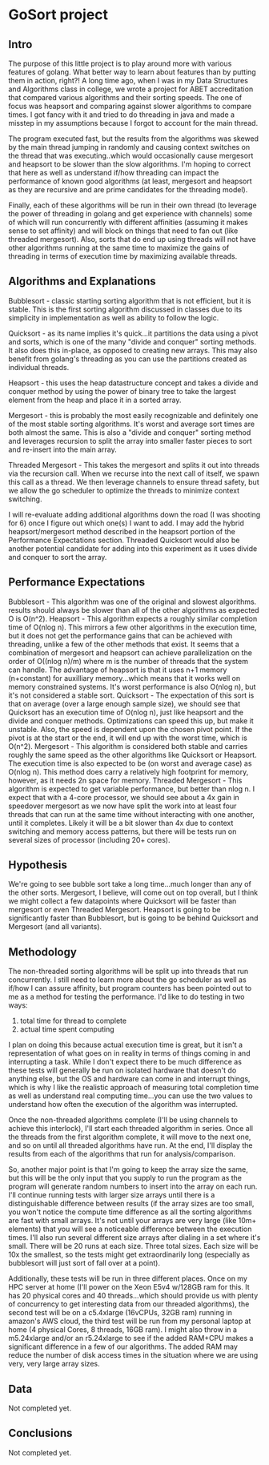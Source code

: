 # GoSort project 

## Intro 

The purpose of this little project is to play around more with various features of golang. What better way to learn about features than by putting them in action, right?! 
A long time ago, when I was in my Data Structures and Algorithms class in college, we wrote a project for ABET accreditation that compared various algorithms and their sorting speeds. The one of focus was heapsort and comparing against slower algorithms to compare times. I got fancy with it and tried to do threading in java and made a misstep in my assumptions because I forgot to account for the main thread. 

The program executed fast, but the results from the algorithms was skewed by the main thread jumping in randomly and causing context switches on the thread that was executing..which would occasionally cause mergesort and heapsort to be slower than the slow algorithms. I'm hoping to correct that here as well as understand if/how threading can impact the performance of known good algorithms (at least, mergesort and heapsort as they are recursive and are prime candidates for the threading model).

Finally, each of these algorithms will be run in their own thread (to leverage the power of threading in golang and get experience with channels) some of which will run concurrently with different affinities (assuming it makes sense to set affinity) and will block on things that need to fan out (like threaded mergesort). Also, sorts that do end up using threads will not have other algorithms running at the same time to maximize the gains of threading in terms of execution time by maximizing available threads. 

## Algorithms and Explanations 

Bubblesort - classic starting sorting algorithm that is not efficient, but it is stable. This is the first sorting algorithm discussed in classes due to its simplicity in implementation as well as ability to follow the logic.  

Quicksort - as its name implies it's quick...it partitions the data using a pivot and sorts, which is one of the many "divide and conquer" sorting methods. It also does this in-place, as opposed to creating new arrays. This may also benefit from golang's threading as you can use the partitions created as individual threads. 

Heapsort - this uses the heap datastructure concept and takes a divide and conquer method by using the power of binary tree to take the largest element from the heap and place it in a sorted array.  

Mergesort - this is probably the most easily recognizable and definitely one of the most stable sorting algorithms. It's worst and average sort times are both almost the same. This is also a "divide and conquer" sorting method and leverages recursion to split the array into smaller faster pieces to sort and re-insert into the main array. 

Threaded Mergesort - This takes the mergesort and splits it out into threads via the recursion call. When we recurse into the next call of itself, we spawn this call as a thread. We then leverage channels to ensure thread safety, but we allow the go scheduler to optimize the threads to minimize context switching. 

I will re-evaluate adding additional algorithms down the road (I was shooting for 6) once I figure out which one(s) I want to add. I may add the hybrid heapsort/mergesort method described in the heapsort portion of the Performance Expectations section. Threaded Quicksort would also be another potential candidate for adding into this experiment as it uses divide and conquer to sort the array. 

## Performance Expectations 

Bubblesort - This algorithm was one of the original and slowest algorithms. results should always be slower than all of the other algorithms as expected O is O(n^2). 
Heapsort - This algorithm expects a roughly similar completion time of O(nlog n). This mirrors a few other algorithms in the execution time, but it does not get the performance gains that can be achieved with threading, unlike a few of the other methods that exist. It seems that a combination of mergesort and heapsort can achieve parallelization on the order of O((nlog n)/m) where m is the number of threads that the system can handle. The advantage of heapsort is that it uses n+1 memory (n+constant) for auxilliary memory...which means that it works well on memory constrained systems. It's worst performance is also O(nlog n), but it's not considered a stable sort. 
Quicksort - The expectation of this sort is that on average (over a large enough sample size), we should see that Quicksort has an execution time of O(nlog n), just like heapsort and the divide and conquer methods. Optimizations can speed this up, but make it unstable. Also, the speed is dependent upon the chosen pivot point. If the pivot is at the start or the end, it will end up with the worst time, which is O(n^2). 
Mergesort - This algorithm is considered both stable and carries roughly the same speed as the other algorithms like Quicksort or Heapsort. The execution time is also expected to be (on worst and average case) as O(nlog n). This method does carry a relatively high footprint for memory, however, as it needs 2n space for memory. 
Threaded Mergesort - This algorithm is expected to get variable performance, but better than nlog n. I expect that with a 4-core processor, we should see about a 4x gain in speedover mergesort as we now have split the work into at least four threads that can run at the same time without interacting with one another, until it completes. Likely it will be a bit slower than 4x due to context switching and memory access patterns, but there will be tests run on several sizes of processor (including 20+ cores). 

## Hypothesis 

We're going to see bubble sort take a long time...much longer than any of the other sorts. Mergesort, I believe, will come out on top overall, but I think we might collect a few datapoints where Quicksort will be faster than mergesort or even Threaded Mergesort. Heapsort is going to be significantly faster than Bubblesort, but is going to be behind Quicksort and Mergesort (and all variants). 

## Methodology 

The non-threaded sorting algorithms will be split up into threads that run concurrently. I still need to learn more about the go scheduler as well as if/how I can assure affinity, but program counters has been pointed out to me as a method for testing the performance. I'd like to do testing in two ways: 
1. total time for thread to complete 
2. actual time spent computing 

I plan on doing this because actual execution time is great, but it isn't a representation of what goes on in reality in terms of things coming in and interrupting a task. While I don't expect there to be much difference as these tests will generally be run on isolated hardware that doesn't do anything else, but the OS and hardware can come in and interrupt things, which is why I like the realistic approach of measuring total completion time as well as understand real computing time...you can use the two values to understand how often the execution of the algorithm was interrupted.

Once the non-threaded algorithms complete (I'll be using channels to achieve this interlock), I'll start each threaded algorithm in series. Once all the threads from the first algorithm complete, it will move to the next one, and so on until all threaded algorithms have run. At the end, I'll display the results from each of the algorithms that run for analysis/comparison. 

So, another major point is that I'm going to keep the array size the same, but this will be the only input that you supply to run the program as the program will generate random numbers to insert into the array on each run. I'll continue running tests with larger size arrays until there is a distinguishable difference between results (if the array sizes are too small, you won't notice the compute time difference as all the sorting algorithms are fast with small arrays. It's not until your arrays are very large (like 10m+ elements) that you will see a noticeable difference between the execution times. I'll also run several different size arrays after dialing in a set where it's small. There will be 20 runs at each size. Three total sizes. Each size will be 10x the smallest, so the tests might get extraordinarily long (especially as bubblesort will just sort of fall over at a point).

Additionally, these tests will be run in three different places. Once on my HPC server at home (I'll power on the Xeon E5v4 w/128GB ram for this. It has 20 physical cores and 40 threads...which should provide us with plenty of concurrency to get interesting data from our threaded algorithms), the second test will be on a c5.4xlarge (16vCPUs, 32GB ram) running in amazon's AWS cloud, the third test will be run from my personal laptop at home (4 physical Cores, 8 threads, 16GB ram). I might also throw in a m5.24xlarge and/or an r5.24xlarge to see if the added RAM+CPU makes a significant difference in a few of our algorithms. The added RAM may reduce the number of disk access times in the situation where we are using very, very large array sizes. 

## Data 

Not completed yet.

## Conclusions 

Not completed yet.
